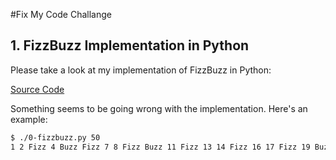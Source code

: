 #Fix My Code Challange

## 1. FizzBuzz Implementation in Python

Please take a look at my implementation of FizzBuzz in Python:

[Source Code](https://github.com/alx-tools/0x00-Fix_My_Code_Challenge/blob/master/0-fizzbuzz.py)

Something seems to be going wrong with the implementation. Here's an example:

```bash
$ ./0-fizzbuzz.py 50
1 2 Fizz 4 Buzz Fizz 7 8 Fizz Buzz 11 Fizz 13 14 Fizz 16 17 Fizz 19 Buzz Fizz 22 23 Fizz Buzz 26 Fizz 28 29 Fizz 31 32 Fizz 34 Buzz Fizz 37 38 Fizz Buzz 41 Fizz 43 44 Fizz 46 47 Fizz 49 Buzz


